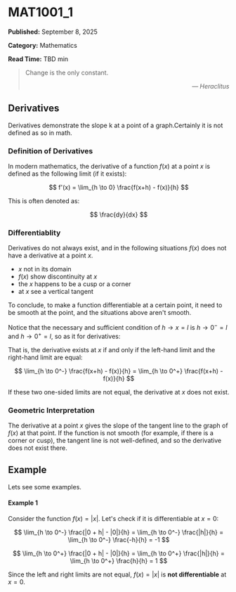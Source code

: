 # MAT1001_1

**Published:** September 8, 2025

**Category:** Mathematics

**Read Time:** TBD min

> Change is the only constant.  
> <div style="text-align: right; font-style: italic;">— Heraclitus</div>

## Derivatives

Derivatives demonstrate the slope k at a point of a graph.Certainly it is not defined as so in math.

### Definition of Derivatives

In modern mathematics, the derivative of a function $f(x)$ at a point $x$ is defined as the following limit (if it exists):

$$
f'(x) = \lim_{h \to 0} \frac{f(x+h) - f(x)}{h}
$$

This is often denoted as:

$$
\frac{dy}{dx}
$$

### Differentiablity

Derivatives do not always exist, and in the following situations $f(x)$ does not have a derivative at a point $x$.
- $x$ not in its domain
- $f(x)$ show discontinuity at $x$
- the $x$ happens to be a cusp or a corner
- at $x$ see a vertical tangent 
   
To conclude, to make a function differentiable at a certain point, it need to be smooth at the point, and the situations above aren't smooth.

Notice that the necessary and sufficient condition of $h \to x = l$ is $h \to 0^{-} = l$ and $h \to 0^{+} = l$, so as it for derivatives:

That is, the derivative exists at $x$ if and only if the left-hand limit and the right-hand limit are equal:

$$
\lim_{h \to 0^-} \frac{f(x+h) - f(x)}{h} = \lim_{h \to 0^+} \frac{f(x+h) - f(x)}{h}
$$

If these two one-sided limits are not equal, the derivative at $x$ does not exist.

### Geometric Interpretation

The derivative at a point $x$ gives the slope of the tangent line to the graph of $f(x)$ at that point. If the function is not smooth (for example, if there is a corner or cusp), the tangent line is not well-defined, and so the derivative does not exist there.


## Example
Lets see some examples.

#### Example 1
Consider the function $f(x) = |x|$. Let's check if it is differentiable at $x = 0$:

$$
\lim_{h \to 0^-} \frac{|0 + h| - |0|}{h} = \lim_{h \to 0^-} \frac{|h|}{h} = \lim_{h \to 0^-} \frac{-h}{h} = -1
$$

$$
\lim_{h \to 0^+} \frac{|0 + h| - |0|}{h} = \lim_{h \to 0^+} \frac{|h|}{h} = \lim_{h \to 0^+} \frac{h}{h} = 1
$$

Since the left and right limits are not equal, $f(x) = |x|$ is **not differentiable** at $x = 0$.


